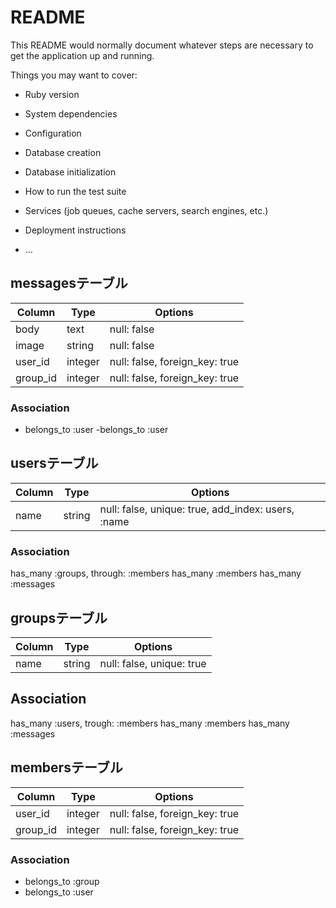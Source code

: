 # README

This README would normally document whatever steps are necessary to get the
application up and running.

Things you may want to cover:

* Ruby version

* System dependencies

* Configuration

* Database creation

* Database initialization

* How to run the test suite

* Services (job queues, cache servers, search engines, etc.)

* Deployment instructions

* ...

## messagesテーブル
|Column|Type|Options|
|------|----|-------|
|body|text|null: false|
|image|string|null: false|
|user_id|integer|null: false, foreign_key: true|
|group_id|integer|null: false, foreign_key: true|

### Association
- belongs_to :user
-belongs_to :user

## usersテーブル
|Column|Type|Options|
|------|----|-------|
|name|string|null: false, unique: true, add_index: users, :name |

### Association
has_many :groups, through: :members
has_many :members
has_many :messages

## groupsテーブル
|Column|Type|Options|
|------|----|-------|
|name|string|null: false, unique: true|

## Association
has_many :users, trough: :members
has_many :members
has_many :messages

## membersテーブル

|Column|Type|Options|
|------|----|-------|
|user_id|integer|null: false, foreign_key: true|
|group_id|integer|null: false, foreign_key: true|

### Association
- belongs_to :group
- belongs_to :user



